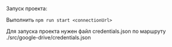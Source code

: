 Запуск проекта:

Выполнить ```npm run start <connectionUrl>```

Для запуска проекта нужен файл credentials.json по маршруту ./src/google-drive/credentials.json